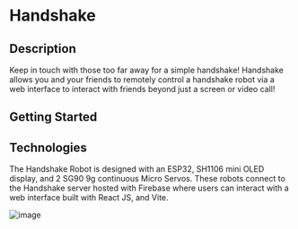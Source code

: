 # Handshake
## Description
Keep in touch with those too far away for a simple handshake! Handshake allows you and your friends to remotely control a
handshake robot via a web interface to interact with friends beyond just a screen or video call! 

## Getting Started

## Technologies
The Handshake Robot is designed with an ESP32, SH1106 mini OLED display, and 2 SG90 9g continuous Micro Servos. 
These robots connect to the Handshake server hosted with Firebase where users can interact with a web interface built with React JS, and Vite.

![image](https://github.com/user-attachments/assets/264845f4-6148-42fc-a68a-916beea06991)
